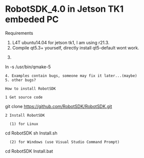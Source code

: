 RobotSDK_4.0 in Jetson TK1 embeded PC
========
Requirements
1. L4T ubuntu14.04 for jetson tk1, I am using r21.3.
2. Compile qt5.3+ yourself, directly install qt5-default wont work.
3. ```
ln -s <ur qmake> /usr/bin/qmake-5
```
4. Examples contain bugs, someone may fix it later...(maybe)
5. other bugs? 

How to install RobotSDK 

1 Get source code 
```
git clone https://github.com/RobotSDK/RobotSDK.git
```
2 Install RobotSDK

  (1) for Linux
```
cd RobotSDK
sh Install.sh
```
  (2) for Windows (use Visual Studio Command Prompt)
```
cd RobotSDK
Install.bat
```
